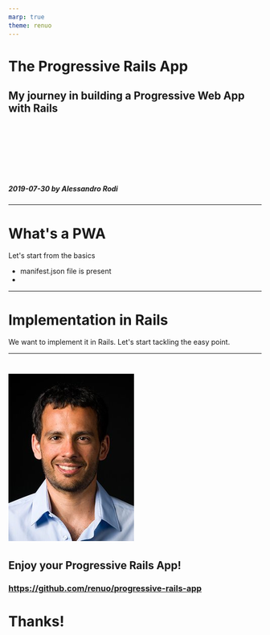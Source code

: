 ```yaml
---
marp: true
theme: renuo
---
```

<!-- _class: renuo -->

# The Progressive Rails App
## My journey in building a Progressive Web App with Rails
<br>
<br>
<br>
<br>
<br>
<br>

##### 2019-07-30 by Alessandro Rodi

---

# What's a PWA

Let's start from the basics

- manifest.json file is present
- 

---

# Implementation in Rails

We want to implement it in Rails. Let's start tackling the easy point.

---

<!-- _class: renuo -->

# ![drop-shadow portrait](../images/alessandro.jpg)

## Enjoy your Progressive Rails App!

### https://github.com/renuo/progressive-rails-app

# Thanks!